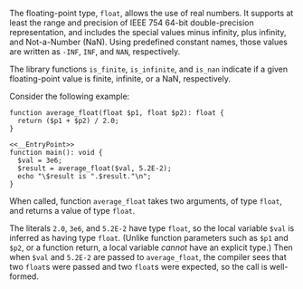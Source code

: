 The floating-point type, `float`, allows the use of real numbers. It supports at least the range and precision of IEEE 754 64-bit double-precision
representation, and includes the special values minus infinity, plus infinity, and Not-a-Number (NaN).  Using predefined constant names, those
values are written as `-INF`, `INF`, and `NAN`, respectively.

The library functions `is_finite`, `is_infinite`, and `is_nan` indicate if a given floating-point value is finite, infinite, or a NaN, respectively.

Consider the following example:

```Hack
function average_float(float $p1, float $p2): float {
  return ($p1 + $p2) / 2.0;
}

<<__EntryPoint>>
function main(): void {
  $val = 3e6;
  $result = average_float($val, 5.2E-2);
  echo "\$result is ".$result."\n";
}
```

When called, function `average_float` takes two arguments, of type `float`, and returns a value of type `float`.

The literals `2.0`, `3e6`, and `5.2E-2` have type `float`, so the local variable `$val` is inferred as having type `float`. (Unlike function parameters
such as `$p1` and `$p2`, or a function return, a local variable *cannot* have an explicit type.) Then when `$val` and `5.2E-2` are passed to
`average_float`, the compiler sees that two `float`s were passed and two `float`s were expected, so the call is well-formed.
